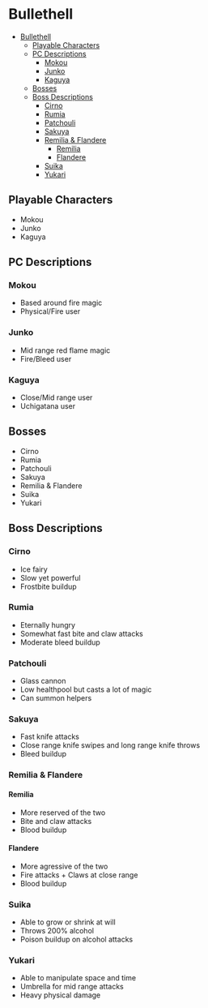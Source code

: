 # Bullethell

- [Bullethell](#bullethell)
  - [Playable Characters](#playable-characters)
  - [PC Descriptions](#pc-descriptions)
	- [Mokou](#mokou)
	- [Junko](#junko)
	- [Kaguya](#kaguya)
  - [Bosses](#bosses)
  - [Boss Descriptions](#boss-descriptions)
	- [Cirno](#cirno)
	- [Rumia](#rumia)
	- [Patchouli](#patchouli)
	- [Sakuya](#sakuya)
	- [Remilia \& Flandere](#remilia--flandere)
	  - [Remilia](#remilia)
	  - [Flandere](#flandere)
	- [Suika](#suika)
	- [Yukari](#yukari)

## Playable Characters

- Mokou
- Junko
- Kaguya

## PC Descriptions

### Mokou
- Based around fire magic
- Physical/Fire user

### Junko
- Mid range red flame magic
- Fire/Bleed user

### Kaguya
- Close/Mid range user
- Uchigatana user

## Bosses

- Cirno
- Rumia
- Patchouli
- Sakuya
- Remilia & Flandere
- Suika
- Yukari

## Boss Descriptions

### Cirno
- Ice fairy
- Slow yet powerful
- Frostbite buildup

### Rumia
- Eternally hungry
- Somewhat fast bite and claw attacks
- Moderate bleed buildup

### Patchouli
- Glass cannon
- Low healthpool but casts a lot of magic
- Can summon helpers

### Sakuya
- Fast knife attacks
- Close range knife swipes and long range knife throws
- Bleed buildup

### Remilia & Flandere

#### Remilia
- More reserved of the two
- Bite and claw attacks
- Blood buildup

#### Flandere
- More agressive of the two
- Fire attacks + Claws at close range
- Blood buildup

### Suika
- Able to grow or shrink at will
- Throws 200% alcohol
- Poison buildup on alcohol attacks

### Yukari
- Able to manipulate space and time
- Umbrella for mid range attacks
- Heavy physical damage 
